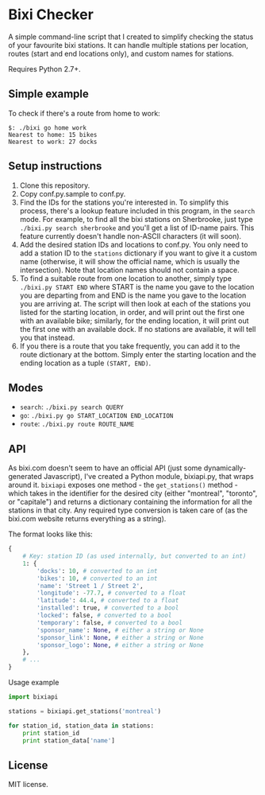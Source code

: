 Bixi Checker
============

A simple command-line script that I created to simplify checking the status of your favourite bixi stations. It can handle multiple stations per location, routes (start and end locations only), and custom names for stations.

Requires Python 2.7+.

Simple example
--------------

To check if there's a route from home to work:

```
$: ./bixi go home work
Nearest to home: 15 bikes
Nearest to work: 27 docks
```

Setup instructions
------------------

1. Clone this repository.
2. Copy conf.py.sample to conf.py.
3. Find the IDs for the stations you're interested in. To simplify this process, there's a lookup feature included in this program, in the `search` mode. For example, to find all the bixi stations on Sherbrooke, just type `./bixi.py search sherbrooke` and you'll get a list of ID-name pairs. This feature currently doesn't handle non-ASCII characters (it will soon).
4. Add the desired station IDs and locations to conf.py. You only need to add a station ID to the `stations` dictionary if you want to give it a custom name (otherwise, it will show the official name, which is usually the intersection). Note that location names should not contain a space.
5. To find a suitable route from one location to another, simply type `./bixi.py START END` where START is the name you gave to the location you are departing from and END is the name you gave to the location you are arriving at. The script will then look at each of the stations you listed for the starting location, in order, and will print out the first one with an available bike; similarly, for the ending location, it will print out the first one with an available dock. If no stations are available, it will tell you that instead.
6. If you there is a route that you take frequently, you can add it to the route dictionary at the bottom. Simply enter the starting location and the ending location as a tuple `(START, END)`.

Modes
-----

* `search`: `./bixi.py search QUERY`
* `go`: `./bixi.py go START_LOCATION END_LOCATION`
* `route`: `./bixi.py route ROUTE_NAME`

API
---

As bixi.com doesn't seem to have an official API (just some dynamically-generated Javascript), I've created a Python module, bixiapi.py, that wraps around it. `bixiapi` exposes one method - the `get_stations()` method - which takes in the identifier for the desired city (either "montreal", "toronto", or "capitale") and returns a dictionary containing the information for all the stations in that city. Any required type conversion is taken care of (as the bixi.com website returns everything as a string).

The format looks like this:

```python
{
    # Key: station ID (as used internally, but converted to an int)
    1: {
        'docks': 10, # converted to an int
        'bikes': 10, # converted to an int
        'name': 'Street 1 / Street 2',
        'longitude': -77.7, # converted to a float
        'latitude': 44.4, # converted to a float
        'installed': true, # converted to a bool
        'locked': false, # converted to a bool
        'temporary': false, # converted to a bool
        'sponsor_name': None, # either a string or None
        'sponsor_link': None, # either a string or None
        'sponsor_logo': None, # either a string or None
    },
    # ...
}
```

Usage example

```python
import bixiapi

stations = bixiapi.get_stations('montreal')

for station_id, station_data in stations:
    print station_id
    print station_data['name']
```

License
-------

MIT license.

